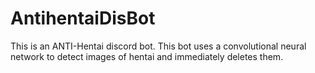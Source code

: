 # AntihentaiDisBot

This is an ANTI-Hentai discord bot. This bot uses a convolutional neural network to detect images of hentai and immediately deletes them.

